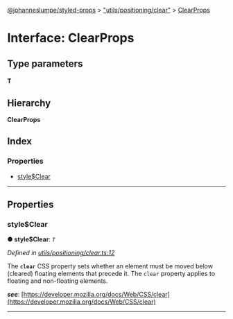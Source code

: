 [@johanneslumpe/styled-props](../README.md) > ["utils/positioning/clear"](../modules/_utils_positioning_clear_.md) > [ClearProps](../interfaces/_utils_positioning_clear_.clearprops.md)

# Interface: ClearProps

## Type parameters
#### T 
## Hierarchy

**ClearProps**

## Index

### Properties

* [style$Clear](_utils_positioning_clear_.clearprops.md#style_clear)

---

## Properties

<a id="style_clear"></a>

###  style$Clear

**● style$Clear**: *`T`*

*Defined in [utils/positioning/clear.ts:12](https://github.com/johanneslumpe/styled-props/blob/8e709f1/src/utils/positioning/clear.ts#L12)*

The **`clear`** CSS property sets whether an element must be moved below (cleared) floating elements that precede it. The `clear` property applies to floating and non-floating elements.

*__see__*: [https://developer.mozilla.org/docs/Web/CSS/clear](https://developer.mozilla.org/docs/Web/CSS/clear)

___

